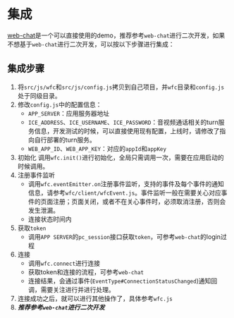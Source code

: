 # 集成
[web-chat](https://github.com/wildfirechat/web-chat)是一个可以直接使用的demo，推荐参考```web-chat```进行二次开发，如果不想基于```web-chat```进行二次开发，可以按以下步骤进行集成：

## 集成步骤
1. 将```src/js/wfc```和```src/js/config.js```拷贝到自己项目，并```wfc```目录和```config.js```处于同级目录。
2. 修改```config.js```中的配置信息：
   * ```APP_SERVER```：应用服务器地址
   * ```ICE_ADDRESS```、```ICE_USERNAME```、```ICE_PASSWORD```：音视频通话相关的turn服务信息，开发测试的时候，可以直接使用现有配置，上线时，请修改了指向自行部署的turn服务。
   * ```WEB_APP_ID```、```WEB_APP_KEY```：对应的```appId```和```appKey```
3. 初始化
   调用```wfc.init()```进行初始化，全局只需调用一次，需要在应用启动的时候调用。
4. 注册事件监听
   * 调用```wfc.eventEmitter.on```注册事件监听，支持的事件及每个事件的通知信息，请参考```wfc/client/wfcEvent.js```。事件监听一般在需要关心对应事件的页面注册；页面关闭，或者不在关心事件时，必须取消注册，否则会发生泄漏。
   * 连接状态时间内
5. 获取```token```
   * 调用```APP SERVER```的```pc_session```接口获取```token```，可参考```web-chat```的login过程
6. 连接
   * 调用```wfc.connect```进行连接
   * 获取token和连接的流程，可参考```web-chat```
   * 连接结果，会通过事件(```EventType#ConnectionStatusChanged```)通知回调，需要关注进行并进行处理。
7. 连接成功之后，就可以进行其他操作了，具体参考```wfc.js```
8. ***推荐参考```web-chat```进行二次开发***



    